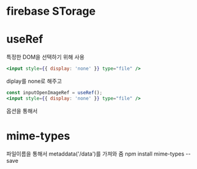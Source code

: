 # firebase STorage

# useRef
특정한 DOM을 선택하기 위해 사용

```jsx
<input style={{ display: 'none' }} type="file" />
```

diplay를 none로 해주고

```jsx
const inputOpenImageRef = useRef();
<input style={{ display: 'none' }} type="file" />
```

옵션을 통해서

# mime-types
파일이름을 통해서 metaddata('/data')를 가져와 줌
npm install mime-types --save